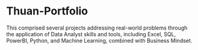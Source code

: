 # Thuan-Portfolio
This comprised several projects addressing real-world problems through the application of Data Analyst skills and tools, including Excel, SQL, PowerBI, Python, and Machine Learning, combined with Business Mindset.
